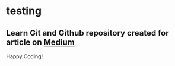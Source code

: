 # testing

## Learn Git and Github repository created for article on [Medium](https://medium.com/@owaisali.cs)

Happy Coding!
